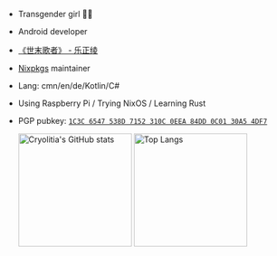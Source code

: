 - Transgender girl 🏳️‍⚧️
- Android developer
- [《世末歌者》 - 乐正绫](https://music.163.com/#/song?id=429460239)
- [Nixpkgs](https://github.com/NixOS/nixpkgs) maintainer
- Lang: cmn/en/de/Kotlin/C#
- Using Raspberry Pi / Trying NixOS / Learning  Rust
- PGP pubkey: [`1C3C 6547 538D 7152 310C 0EEA 84DD 0C01 30A5 4DF7`](http://keyserver.ubuntu.com/pks/lookup?op=vindex&search=0x84dd0c0130a54df7)

  <p>
    <img height="200em" img align="center" src="https://github-readme-stats.vercel.app/api?username=Cryolitia&include_all_commits=true&count_private=true" alt="Cryolitia's GitHub stats" />
    <img height="200em" img align="center" src="https://github-readme-stats.vercel.app/api/top-langs/?username=Cryolitia&layout=compact" alt="Top Langs" />
  </p>

